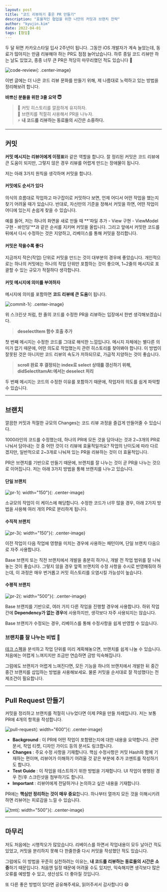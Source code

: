 ```yaml
---
layout: post
title: "코드 리뷰하기 좋은 PR 만들기"
description: "효율적인 협업을 위한 나만의 커밋과 브랜치 전략"
author: "kyujin.kim"
date: 2022-04-01
tags: [협업]
---
```


두 달 뒤면 카카오스타일 입사 2주년이 됩니다. 그동안 iOS 개발자가 계속 늘었는데, 동료가 많아지는 만큼 리뷰해야 하는 PR도 점점 늘어났습니다. 하루 종일 코드 리뷰만 하는 날도 있었고, 종종 너무 큰 PR은 적당히 마무리했던 적도 있습니다 🥹

![code-review](/assets/images/commit-pr/code_review.jpg){: .center-image}

이번 글에는 더 나은 코드 리뷰 문화를 만들기 위해, 제 나름대로 노력하고 있는 방법을 정리해보려 합니다.

**바쁘신 분들을 위한 3줄 요약 😇**
> 📝 커밋 히스토리를 깔끔하게 유지하자.  
> 🔀 브랜치를 적절히 사용해서 PR을 나누자.  
> ⚡️ **내 코드를 리뷰하는 동료들의 시간은 소중하다.**  

---

## 커밋
**커밋 메시지는 리뷰어에게 이정표**와 같은 역할을 합니다. 잘 정리된 커밋은 코드 리뷰에 큰 도움이 되지만, 그렇지 않은 경우 리뷰를 어렵게 만드는 장애물이 됩니다.

저는 아래 3가지 원칙을 생각하며 커밋을 합니다.

#### 커밋에도 순서가 있다 
의식의 흐름대로 작업하고 마구잡이로 커밋하다 보면, 언제 어디서 어떤 작업을 했는지 찾기 어려울 때가 있습니다. 반대로, 자신만의 기준을 정해서 커밋을 하면, 어떤 작업이 어디에 있는지 손쉽게 찾을 수 있습니다. 

예를 들어, 저는 하나의 화면을 새로 만들 때 **'파일 추가 - View 구현 - ViewModel 구현 - 바인딩'**과 같은 순서를 지키며 커밋을 올립니다. 그리고 앞에서 커밋한 코드를 뒤에서 다시 수정하는 것은 지양하고, 리베이스를 통해 커밋을 정리합니다. 

#### 커밋은 작을수록 좋다 
지금까지 작은(작업) 단위로 커밋을 만드는 것이 대부분의 경우에 좋았습니다. 개인적으로는 하나의 커밋에는 하나의 작업 단위만 포함하는 것이 좋으며, 1~2줄의 메시지로 포괄할 수 있는 규모가 적절하다 생각합니다.

#### 커밋 메시지에 의미를 부여하자
메시지에 의미를 포함하면 **코드 리뷰에 큰 도움**이 됩니다.

![commit-1](/assets/images/commit-pr/commit-1.png){: .center-image}

위 스크린샷 처럼, 한 줄의 코드를 수정한 PR을 리뷰하는 입장에서 한번 생각해보겠습니다.

> **deselectItem 함수 호출 추가** 

첫 번째 메시지는 수정한 코드를 그대로 해석한 느낌입니다. 메시지 자체에는 별다른 의미가 없기 때문에, 어떤 의도로 작업했는지 관련 히스토리를 찾아봐야 합니다. 이 방법이 잘못된 것은 아니지만 코드 리뷰의 속도가 저하되므로, 가급적 지양하는 것이 좋습니다. 

> **scroll 완료 후 결정되는 index로 select 상태를 갱신하기 위해, didSelectItamAt:에서는 deselect 처리** 

두 번째 메시지는 코드의 수정한 이유를 포함하기 때문에, 작업자의 의도를 쉽게 파악할 수 있습니다.

---

## 브랜치 
깔끔한 커밋과 적절한 규모의 Changes는 코드 리뷰 과정을 즐겁게 만들어줄 수 있습니다. 

1000라인의 코드를 수정했는데, 하나의 PR에 모든 것을 담아내는 것과 2~3개의 PR로 나눠서 담아내는 것 중 어떤 것이 더 리뷰에 효율적일까요? 작업의 난이도에 따라 다르겠지만, 일반적으로 2~3개로 나눠져 있는 PR을 리뷰하는 것이 더 효율적입니다. 

PR은 브랜치를 기반으로 만들기 때문에, 브랜치를 잘 나누는 것이 곧 PR을 나누는 것으로 이어집니다. 저는 아래 3가지 방법을 통해 브랜치를 나누고 있습니다.

#### 단일 브랜치 
![pr-1](/assets/images/commit-pr/pr-1.png){: width="150"}{: .center-image} 

소규모의 작업이 이 케이스에 해당합니다. 수정한 코드가 너무 많을 경우, 아래 2가지 방법을 사용해 여러 개의 PR로 분리하게 됩니다. 

#### 수직적 브랜치 
![pr-3](/assets/images/commit-pr/pr-3.png){: width="150"}{: .center-image} 

이전 작업이 다음 작업에 영향을 미치는 경우에 사용하는 패턴이며, 단일 브랜치 다음으로 자주 사용합니다. 

Base 브랜치 또는 직전 브랜치에서 개발을 충분히 하거나, 개발 전 작업 범위를 잘 나눠놓는 것이 좋습니다. 그렇지 않을 경우 앞쪽 브랜치의 수정 사항을 수시로 반영해줘야 하는데, 이 과정은 매우 번거롭고 커밋 히스토리를 오염시킬 가능성이 높습니다. 

#### 수평적 브랜치 
![pr-2](/assets/images/commit-pr/pr-2.png){: width="500"}{: .center-image} 

Base 브랜치를 기반으로, 여러 가지 다른 작업을 진행할 경우에 사용합니다. 하위 작업 간에 **Dependency가 없는 경우**에 사용하지만, 생각보다 자주 사용되지는 않습니다. 

Base 브랜치가 수정되는 경우, 리베이스를 통해 수정사항을 쉽게 반영할 수 있습니다.

### 브랜치를 잘 나누는 비법 🍯
[테크 스펙](https://blog.banksalad.com/tech/we-work-by-tech-spec/)을 분석하고 작업 단위를 미리 계획해놓으면, 브랜치를 쉽게 나눌 수 있습니다. 처음에는 어렵게 느껴지지만 조금만 연습하면 금방 익숙해집니다.

그럼에도 브랜치가 어렵게 느껴진다면, 모든 기능을 하나의 브랜치에서 개발한 뒤 중간중간 브랜치를 삽입하는 방법을 사용해보세요. 물론 커밋을 순서대로 잘 작성했다는 전제조건이 필요합니다.

---

## Pull Request 만들기 
커밋을 정리하고 브랜치를 적절히 나누었다면 이제 PR을 만들 차례입니다. 저는 보통 PR에 4개의 항목을 작성합니다. 

![pull-request](/assets/images/commit-pr/pull_request.png){: width="600"}{: .center-image} 

- **Background** : 이 PR에 어떤 작업이 포함됐는지에 대한 내용을 요약합니다. 관련 문서, 작업 티켓, 디자인 가이드 등의 문서도 링크합니다. 
- **Changes** : 주요 수정 사항을 기재합니다. 핵심 수정사항은 커밋 Hash와 함께 기재하는 편이며, 리뷰어가 이해하기 어려울 것 같은 부분에 추가 코멘트를 작성하기도 합니다. 
- **Test Guide** : 이 작업을 테스트하기 위한 방법을 기재합니다. UI 작업이 병행된 경우 전/후 스크린샷을 첨부하기도 합니다. 
- **Important** : 리뷰어에게 전달하거나 논의하고 싶은 내용을 기재합니다.

PR에는 **핵심만 정리하는 것이 매우 중요**합니다. 하나부터 열까지 모든 것을 이해시키려 하면 리뷰어는 피로감을 느낄 수 있습니다.

![tmt](/assets/images/commit-pr/tmt.jpg){: width="500"}{: .center-image} 

---

## 마무리 
저도 처음에는 시행착오가 많았습니다. 리베이스를 하면서 작업내용이 모두 날아간 적도 있었고, 커밋을 분리하지 못해 다 한줄한줄 다시 커밋을 작성했던 적도 있습니다. 

그럼에도 이 방법을 꾸준히 실천하려는 이유는, **내 코드를 리뷰하는 동료들의 시간은 소중**하기 때문입니다. 처음엔 일정 때문에 어려울 수도 있지만, 익숙해지면 생각보다 많은 오류를 예방할 수 있고, 생산성도 더 좋아질 것입니다. 

또 다른 좋은 방법이 있다면 공유해주세요, 읽어주셔서 감사합니다 😄